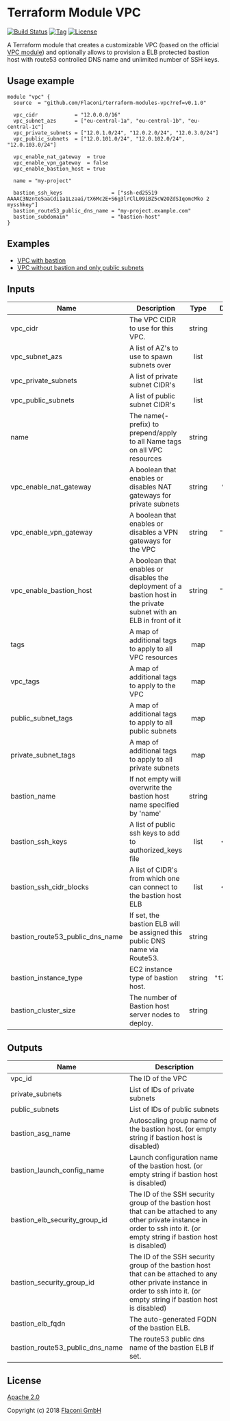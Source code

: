 # Terraform Module VPC

[![Build Status](https://travis-ci.com/Flaconi/terraform-aws-vpc.svg?branch=master)](https://travis-ci.com/Flaconi/terraform-aws-vpc)
[![Tag](https://img.shields.io/github/tag/Flaconi/terraform-aws-vpc.svg)](https://github.com/Flaconi/terraform-aws-vpc/releases)
[![License](https://img.shields.io/badge/license-Apache--2.0-blue.svg)](https://opensource.org/licenses/Apache-2.0)

A Terraform module that creates a customizable VPC (based on the official [VPC module](https://registry.terraform.io/modules/terraform-aws-modules/vpc/aws)) and optionally allows to provision a ELB protected bastion host with route53 controlled DNS name and unlimited number of SSH keys.

## Usage example

```hcl
module "vpc" {
  source  = "github.com/Flaconi/terraform-modules-vpc?ref=v0.1.0"

  vpc_cidr            = "12.0.0.0/16"
  vpc_subnet_azs      = ["eu-central-1a", "eu-central-1b", "eu-central-1c"]
  vpc_private_subnets = ["12.0.1.0/24", "12.0.2.0/24", "12.0.3.0/24"]
  vpc_public_subnets  = ["12.0.101.0/24", "12.0.102.0/24", "12.0.103.0/24"]

  vpc_enable_nat_gateway  = true
  vpc_enable_vpn_gateway  = false
  vpc_enable_bastion_host = true

  name = "my-project"

  bastion_ssh_keys                = ["ssh-ed25519 AAAAC3Nznte5aaCdi1a1Lzaai/tX6Mc2E+S6g3lrClL09iBZ5cW2OZdSIqomcMko 2 mysshkey"]
  bastion_route53_public_dns_name = "my-project.example.com"
  bastion_subdomain"              = "bastion-host"
}
```

## Examples

* [VPC with bastion](examples/vpc-with-bastion/)
* [VPC without bastion and only public subnets](examples/vpc-public-without-bastion/)

## Inputs

| Name | Description | Type | Default | Required |
|------|-------------|:----:|:-----:|:-----:|
| vpc\_cidr | The VPC CIDR to use for this VPC. | string | n/a | yes |
| vpc\_subnet\_azs | A list of AZ's to use to spawn subnets over | list | n/a | yes |
| vpc\_private\_subnets | A list of private subnet CIDR's | list | n/a | yes |
| vpc\_public\_subnets | A list of public subnet CIDR's | list | n/a | yes |
| name | The name(-prefix) to prepend/apply to all Name tags on all VPC resources | string | n/a | yes |
| vpc\_enable\_nat\_gateway | A boolean that enables or disables NAT gateways for private subnets | string | `"true"` | no |
| vpc\_enable\_vpn\_gateway | A boolean that enables or disables a VPN gateways for the VPC | string | `"false"` | no |
| vpc\_enable\_bastion\_host | A boolean that enables or disables the deployment of a bastion host in the private subnet with an ELB in front of it | string | `"false"` | no |
| tags | A map of additional tags to apply to all VPC resources | map | `<map>` | no |
| vpc\_tags | A map of additional tags to apply to the VPC | map | `<map>` | no |
| public\_subnet\_tags | A map of additional tags to apply to all public subnets | map | `<map>` | no |
| private\_subnet\_tags | A map of additional tags to apply to all private subnets | map | `<map>` | no |
| bastion\_name | If not empty will overwrite the bastion host name specified by 'name' | string | `""` | no |
| bastion\_ssh\_keys | A list of public ssh keys to add to authorized_keys file | list | `<list>` | no |
| bastion\_ssh\_cidr\_blocks | A list of CIDR's from which one can connect to the bastion host ELB | list | `<list>` | no |
| bastion\_route53\_public\_dns\_name | If set, the bastion ELB will be assigned this public DNS name via Route53. | string | `""` | no |
| bastion\_instance\_type | EC2 instance type of bastion host. | string | `"t2.micro"` | no |
| bastion\_cluster\_size | The number of Bastion host server nodes to deploy. | string | `"1"` | no |

## Outputs

| Name | Description |
|------|-------------|
| vpc\_id | The ID of the VPC |
| private\_subnets | List of IDs of private subnets |
| public\_subnets | List of IDs of public subnets |
| bastion\_asg\_name | Autoscaling group name of the bastion host. (or empty string if bastion host is disabled) |
| bastion\_launch\_config\_name | Launch configuration name of the bastion host. (or empty string if bastion host is disabled) |
| bastion\_elb\_security\_group\_id | The ID of the SSH security group of the bastion host that can be attached to any other private instance in order to ssh into it. (or empty string if bastion host is disabled) |
| bastion\_security\_group\_id | The ID of the SSH security group of the bastion host that can be attached to any other private instance in order to ssh into it. (or empty string if bastion host is disabled) |
| bastion\_elb\_fqdn | The auto-generated FQDN of the bastion ELB. |
| bastion\_route53\_public\_dns\_name | The route53 public dns name of the bastion ELB if set. |

## License

[Apache 2.0](LICENSE)

Copyright (c) 2018 [Flaconi GmbH](https://github.com/Flaconi)
